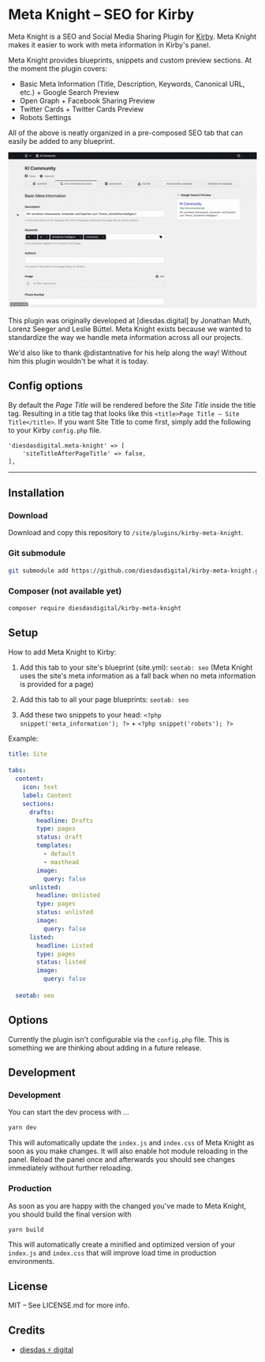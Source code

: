 # Meta Knight – SEO for Kirby

Meta Knight is a SEO and Social Media Sharing Plugin for [Kirby](https://getkirby.com). Meta Knight makes it easier to work with meta information in Kirby's panel.

Meta Knight provides blueprints, snippets and custom preview sections. At the moment the plugin covers:

- Basic Meta Information (Title, Description, Keywords, Canonical URL, etc.) + Google Search Preview
- Open Graph + Facebook Sharing Preview
- Twitter Cards + Twitter Cards Preview
- Robots Settings

All of the above is neatly organized in a pre-composed SEO tab that can easily be added to any blueprint.

![Screenshot](screenshot.gif)

This plugin was originally developed at [diesdas.digital] by Jonathan Muth, Lorenz Seeger and Leslie Büttel. Meta Knight exists because we wanted to standardize the way we handle meta information across all our projects.

We'd also like to thank @distantnative for his help along the way! Without him this plugin wouldn't be what it is today.

## Config options

By default the *Page Title* will be rendered before the *Site Title* inside the title tag. Resulting in a title tag that looks like this `<title>Page Title – Site Title</title>`. If you want Site Title to come first, simply add the following to your Kirby `config.php` file.

```
'diesdasdigital.meta-knight' => [
    'siteTitleAfterPageTitle' => false,
],
```

---

## Installation

### Download

Download and copy this repository to `/site/plugins/kirby-meta-knight`.

### Git submodule

```bash
git submodule add https://github.com/diesdasdigital/kirby-meta-knight.git site/plugins/kirby-meta-knight
```

### Composer (not available yet)

```bash
composer require diesdasdigital/kirby-meta-knight
```

## Setup

How to add Meta Knight to Kirby:

1. Add this tab to your site's blueprint (site.yml): `seotab: seo` (Meta Knight uses the site's meta information as a fall back when no meta information is provided for a page)

2. Add this tab to all your page blueprints: `seotab: seo`

3. Add these two snippets to your head: `<?php snippet('meta_information'); ?>` + `<?php snippet('robots'); ?>`

Example:

```yaml
title: Site

tabs:
  content:
    icon: text
    label: Content
    sections:
      drafts:
        headline: Drafts
        type: pages
        status: draft
        templates:
          - default
          - masthead
        image:
          query: false
      unlisted:
        headline: Unlisted
        type: pages
        status: unlisted
        image:
          query: false
      listed:
        headline: Listed
        type: pages
        status: listed
        image:
          query: false

  seotab: seo
```

## Options

Currently the plugin isn't configurable via the `config.php` file. This is something we are thinking about adding in a future release.

## Development

### Development

You can start the dev process with …

```bash
yarn dev
```

This will automatically update the `index.js` and `index.css` of Meta Knight as soon as you make changes.
It will also enable hot module reloading in the panel. Reload the panel once and afterwards you should
see changes immediately without further reloading.

### Production

As soon as you are happy with the changed you've made to Meta Knight, you should build the final version with

```bash
yarn build
```

This will automatically create a minified and optimized version of your `index.js` and `index.css` that will improve load time in production environments.

## License

MIT – See LICENSE.md for more info.

## Credits

- [diesdas ⚡️ digital](https://github.com/diesdasdigital)
